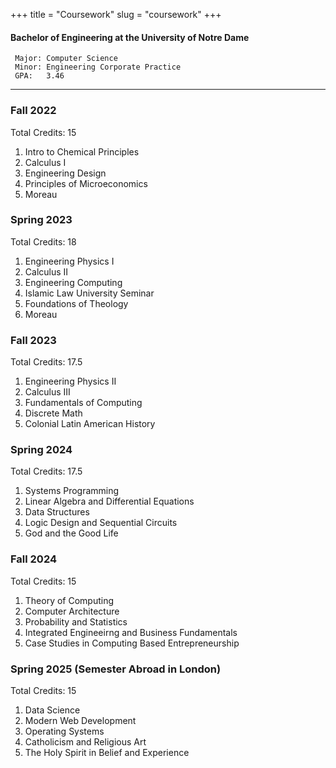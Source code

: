 +++
title = "Coursework"
slug = "coursework"
+++

#### Bachelor of Engineering at the University of Notre Dame

     Major: Computer Science
     Minor: Engineering Corporate Practice
     GPA:   3.46

---

### Fall 2022 
Total Credits: 15
1. Intro to Chemical Principles
2. Calculus I
3. Engineering Design
4. Principles of Microeconomics
5. Moreau

### Spring 2023
Total Credits: 18
1. Engineering Physics I
2. Calculus II
3. Engineering Computing
4. Islamic Law University Seminar
5. Foundations of Theology
6. Moreau

### Fall 2023
Total Credits: 17.5
1. Engineering Physics II
2. Calculus III
3. Fundamentals of Computing
4. Discrete Math
5. Colonial Latin American History

### Spring 2024
Total Credits: 17.5
1. Systems Programming
2. Linear Algebra and Differential Equations
3. Data Structures
4. Logic Design and Sequential Circuits
5. God and the Good Life

### Fall 2024
Total Credits: 15
1. Theory of Computing
2. Computer Architecture
3. Probability and Statistics
4. Integrated Engineeirng and Business Fundamentals
5. Case Studies in Computing Based Entrepreneurship

### Spring 2025 (Semester Abroad in London)
Total Credits: 15
1. Data Science
2. Modern Web Development
3. Operating Systems
4. Catholicism and Religious Art
5. The Holy Spirit in Belief and Experience
